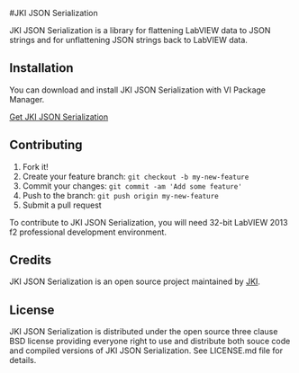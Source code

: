 #JKI JSON Serialization

JKI JSON Serialization is a library for flattening LabVIEW data to JSON strings and for unflattening JSON strings back to LabVIEW data.

## Installation

You can download and install JKI JSON Serialization with VI Package Manager.

[Get JKI JSON Serialization](http://vipm.jki.net/#!/package/jki_lib_json_serialization)

## Contributing

1. Fork it!
2. Create your feature branch: `git checkout -b my-new-feature`
3. Commit your changes: `git commit -am 'Add some feature'`
4. Push to the branch: `git push origin my-new-feature`
5. Submit a pull request

To contribute to JKI JSON Serialization, you will need 32-bit LabVIEW 2013 f2 professional development environment. 

## Credits

JKI JSON Serialization is an open source project maintained by [JKI](http://jki.net).

## License

JKI JSON Serialization is distributed under the open source three clause BSD license providing everyone right to use and distribute both souce code 
and compiled versions of JKI JSON Serialization. See LICENSE.md file for details.

